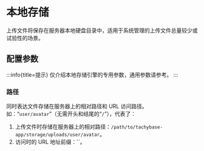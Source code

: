 # 本地存储

上传文件将保存在服务器本地硬盘目录中，适用于系统管理的上传文件总量较少或试验性的场景。

## 配置参数


:::info{title=提示}
仅介绍本地存储引擎的专用参数，通用参数请参考。
:::

### 路径

同时表达文件存储在服务器上的相对路径和 URL 访问路径。如：“`user/avatar`”（无需开头和结尾的“`/`”），代表了：

1. 上传文件时存储在服务器上的相对路径：`/path/to/tachybase-app/storage/uploads/user/avatar`。
2. 访问时的 URL 地址前缀：``。